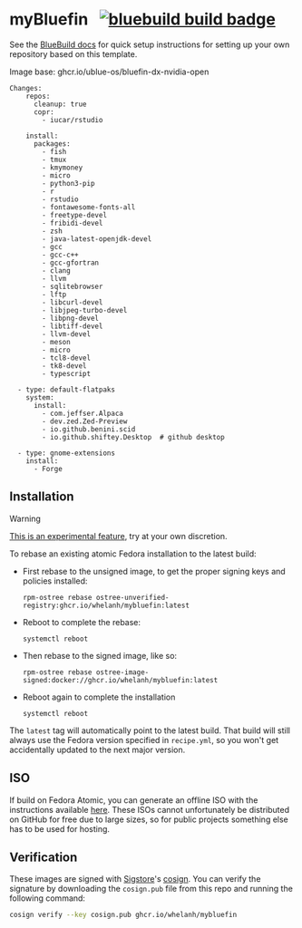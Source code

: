 # myBluefin &nbsp; [![bluebuild build badge](https://github.com/whelanh/mybluefin/actions/workflows/build.yml/badge.svg)](https://github.com/whelanh/mybluefin/actions/workflows/build.yml)

See the [BlueBuild docs](https://blue-build.org/how-to/setup/) for quick setup instructions for setting up your own repository based on this template.


Image base: ghcr.io/ublue-os/bluefin-dx-nvidia-open
```
Changes:
    repos:
      cleanup: true
      copr:
        - iucar/rstudio

    install:
      packages:
        - fish
        - tmux
        - kmymoney
        - micro
        - python3-pip
        - r
        - rstudio
        - fontawesome-fonts-all
        - freetype-devel
        - fribidi-devel
        - zsh
        - java-latest-openjdk-devel
        - gcc
        - gcc-c++
        - gcc-gfortran
        - clang
        - llvm
        - sqlitebrowser
        - lftp
        - libcurl-devel
        - libjpeg-turbo-devel
        - libpng-devel
        - libtiff-devel
        - llvm-devel
        - meson
        - micro
        - tcl8-devel
        - tk8-devel
        - typescript

  - type: default-flatpaks
    system:
      install:
        - com.jeffser.Alpaca
        - dev.zed.Zed-Preview
        - io.github.benini.scid
        - io.github.shiftey.Desktop  # github desktop

  - type: gnome-extensions
    install:
      - Forge
```

## Installation

> [!WARNING]  
> [This is an experimental feature](https://www.fedoraproject.org/wiki/Changes/OstreeNativeContainerStable), try at your own discretion.

To rebase an existing atomic Fedora installation to the latest build:

- First rebase to the unsigned image, to get the proper signing keys and policies installed:
  ```
  rpm-ostree rebase ostree-unverified-registry:ghcr.io/whelanh/mybluefin:latest
  ```
- Reboot to complete the rebase:
  ```
  systemctl reboot
  ```
- Then rebase to the signed image, like so:
  ```
  rpm-ostree rebase ostree-image-signed:docker://ghcr.io/whelanh/mybluefin:latest
  ```
- Reboot again to complete the installation
  ```
  systemctl reboot
  ```

The `latest` tag will automatically point to the latest build. That build will still always use the Fedora version specified in `recipe.yml`, so you won't get accidentally updated to the next major version.

## ISO

If build on Fedora Atomic, you can generate an offline ISO with the instructions available [here](https://blue-build.org/learn/universal-blue/#fresh-install-from-an-iso). These ISOs cannot unfortunately be distributed on GitHub for free due to large sizes, so for public projects something else has to be used for hosting.

## Verification

These images are signed with [Sigstore](https://www.sigstore.dev/)'s [cosign](https://github.com/sigstore/cosign). You can verify the signature by downloading the `cosign.pub` file from this repo and running the following command:

```bash
cosign verify --key cosign.pub ghcr.io/whelanh/mybluefin
```
